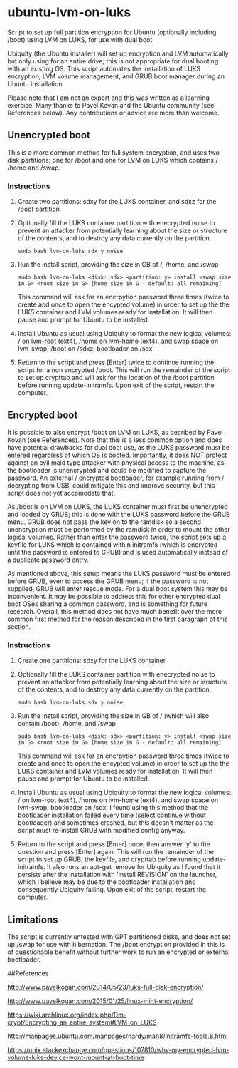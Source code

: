 # ubuntu-lvm-on-luks
Script to set up full partition encryption for Ubuntu (optionally including /boot) using LVM on LUKS, for use with dual boot

Ubiquity (the Ubuntu installer) will set up encryption and LVM automatically but only using for an entire drive; this is not appropriate for dual booting with an existing OS. This script automates the installation of LUKS encryption, LVM volume management, and GRUB boot manager during an Ubuntu installation.

Please note that I am not an expert and this was written as a learning exercise. Many thanks to Pavel Kovan and the Ubuntu community (see References below). Any contributions or advice are more than welcome.

## Unencrypted boot
This is a more common method for full system encryption, and uses two disk partitions: one for /boot and one for LVM on LUKS which contains / /home and /swap.

### Instructions
1. Create two partitions: sdxy for the LUKS container, and sdxz for the /boot partition
2. Optionally fill the LUKS container partition with enecrypted noise to prevent an attacker from potentially learning about the size or structure of the contents, and to destroy any data currently on the partition.
    
    `sudo bash lvm-on-luks sdx y noise`

3. Run the install script, providing the size in GB of /, /home, and /swap

    `sudo bash lvm-on-luks <disk: sdx> <partition: y> install <swap size in G> <root size in G> [home size in G - default: all remaining]`

    This command will ask for an encrpytion password three times (twice to create and once to open the encypted volume) in order to set up the the LUKS container and LVM volumes ready for installation. It will then pause and prompt for Ubuntu to be installed.
    
4. Install Ubuntu as usual using Ubiquity to format the new logical volumes: / on lvm-root (ext4), /home on lvm-home (ext4), and swap space on lvm-swap; /boot on /sdxz; bootloader on /sdx.

5. Return to the script and press [Enter] twice to continue running the script for a non encrypted /boot. This will run the remainder of the script to set up crypttab and will ask for the location of the /boot partition before running update-initramfs. Upon exit of the script, restart the computer.

## Encrypted boot
It is possible to also encrypt /boot on LVM on LUKS, as decribed by Pavel Kovan (see References). Note that this is a less common option and does have potential drawbacks for dual boot use, as the LUKS password must be entered regardless of which OS is booted. Importantly, it does NOT protect against an evil maid type attacker with physical access to the machine, as the bootloader is unencrypted and could be modified to capture the password. An external / encrypted bootloader, for example running from / decrypting from USB, could mitigate this and improve security, but this script does not yet accomodate that.

As /boot is on LVM on LUKS, the LUKS container must first be unencrypted and loaded by GRUB; this is done with the LUKS password before the GRUB menu. GRUB does not pass the key on to the ramdisk so a second unencryption must be performed by the ramdisk in order to mount the other logical volumes. Rather than enter the password twice, the script sets up a keyfile for LUKS which is contained within initramfs (which is encrypted until the password is entered to GRUB) and is used automatically instead of a duplicate password entry.

As mentioned above, this setup means the LUKS password must be entered before GRUB, even to access the GRUB menu; if the password is not supplied, GRUB will enter rescue mode. For a dual boot system this may be inconvenient. It may be possible to address this for other encrypted dual boot OSes sharing a common password, and is something for future research. Overall, this method does not have much benefit over the more common first method for the reason described in the first paragraph of this section.

### Instructions
1. Create one partitions: sdxy for the LUKS container
2. Optionally fill the LUKS container partition with enecrypted noise to prevent an attacker from potentially learning about the size or structure of the contents, and to destroy any data currently on the partition.
    
    `sudo bash lvm-on-luks sdx y noise`

3. Run the install script, providing the size in GB of / (which will also contain /boot), /home, and /swap

    `sudo bash lvm-on-luks <disk: sdx> <partition: y> install <swap size in G> <root size in G> [home size in G - default: all remaining]`

    This command will ask for an encrpytion password three times (twice to create and once to open the encypted volume) in order to set up the the LUKS container and LVM volumes ready for installation. It will then pause and prompt for Ubuntu to be installed.
    
4. Install Ubuntu as usual using Ubiquity to format the new logical volumes: / on lvm-root (ext4), /home on lvm-home (ext4), and swap space on lvm-swap; bootloader on /sdx.  I found using this method that the bootloader installation failed every time (select continue without bootloader) and sometimes crashed, but this doesn't matter as the script must re-install GRUB with modified config anyway. 

5. Return to the script and press [Enter] once, then answer 'y' to the question and press [Enter] again. This will run the remainder of the script to set up GRUB, the keyfile, and crypttab before running update-initramfs. It also runs an apt-get remove for Ubiquity as I found that it persists after the installation with 'Install REVISION' on the launcher, which I believe may be due to the bootloader installation and consequently Ubiquity failing. Upon exit of the script, restart the computer.

## Limitations
The script is currently untested with GPT partitioned disks, and does not set up /swap for use with hibernation. The /boot encryption provided in this is of questionable benefit without further work to run an encrypted or external bootloader.

##References

http://www.pavelkogan.com/2014/05/23/luks-full-disk-encryption/

http://www.pavelkogan.com/2015/01/25/linux-mint-encryption/

https://wiki.archlinux.org/index.php/Dm-crypt/Encrypting_an_entire_system#LVM_on_LUKS

http://manpages.ubuntu.com/manpages/hardy/man8/initramfs-tools.8.html

https://unix.stackexchange.com/questions/107810/why-my-encrypted-lvm-volume-luks-device-wont-mount-at-boot-time
